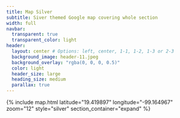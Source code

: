 ```yaml
---
title: Map Silver
subtitle: Siver themed Google map covering whole section
width: full
navbar:
  transparent: true
  transparent_color: light
header:
  layout: center # Options: left, center, 1-1, 1-2, 1-3 or 2-3
  background_image: header-11.jpeg
  background_overlay: "rgba(0, 0, 0, 0.5)"
  color: light
  header_size: large
  heading_size: medium
  parallax: true
---
```


{% include map.html 
  latitude="19.419897" 
  longitude="-99.164967" 
  zoom="12" 
  style="silver" 
  section_container="expand"
%}